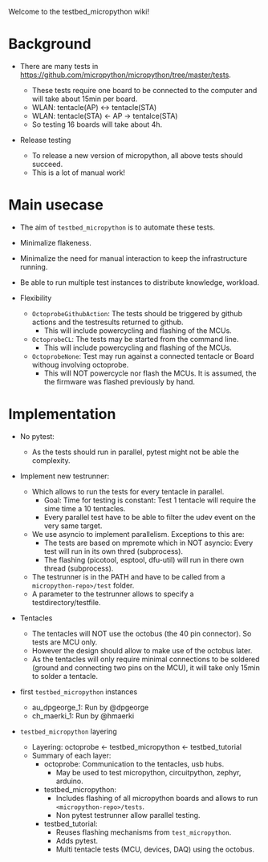 Welcome to the testbed_micropython wiki!

# Background

* There are many tests in https://github.com/micropython/micropython/tree/master/tests.

  * These tests require one board to be connected to the computer and will take about 15min per board.
  * WLAN: tentacle(AP) <-> tentacle(STA)
  * WLAN: tentacle(STA) <- AP -> tentalce(STA)
  * So testing 16 boards will take about 4h.

* Release testing

  * To release a new version of micropython, all above tests should succeed.
  * This is a lot of manual work!

# Main usecase

  * The aim of `testbed_micropython` is to automate these tests.
  * Minimalize flakeness.
  * Minimalize the need for manual interaction to keep the infrastructure running.
  * Be able to run multiple test instances to distribute knowledge, workload.

* Flexibility

  * `OctoprobeGithubAction`: The tests should be triggered by github actions and the testresults returned to github.
    * This will include powercycling and flashing of the MCUs.
  * `OctoprobeCL`: The tests may be started from the command line.
    * This will include powercycling and flashing of the MCUs.
  * `OctoprobeNone`: Test may run against a connected tentacle or Board withoug involving octoprobe.
    * This will NOT powercycle nor flash the MCUs. It is assumed, the the firmware was flashed previously by hand.

# Implementation

* No pytest:
  * As the tests should run in parallel, pytest might not be able the complexity.

* Implement new testrunner:
  * Which allows to run the tests for every tentacle in parallel.
    * Goal: Time for testing is constant: Test 1 tentacle will require the sime time a 10 tentacles.
    * Every parallel test have to be able to filter the udev event on the very same target.
  * We use asyncio to implement parallelism. Exceptions to this are:
    * The tests are based on mpremote which in NOT asyncio: Every test will run in its own thred (subprocess).
    * The flashing (picotool, esptool, dfu-util) will run in there own thread (subprocess).
  * The testrunner is in the PATH and have to be called from a `micropython-repo>/test` folder.
  * A parameter to the testrunner allows to specify a testdirectory/testfile.

* Tentacles
  * The tentacles will NOT use the octobus (the 40 pin connector). So tests are MCU only.
  * However the design should allow to make use of the octobus later.
  * As the tentacles will only require minimal connections to be soldered (ground and connecting two pins on the MCU), it will take only 15min to solder a tentacle.
   
* first `testbed_micropython` instances
  * au_dpgeorge_1: Run by @dpgeorge
  * ch_maerki_1: Run by @hmaerki

* `testbed_micropython` layering
  * Layering: octoprobe <- testbed_micropython <- testbed_tutorial
  * Summary of each layer:
    * octoprobe: Communication to the tentacles, usb hubs.
      * May be used to test micropython, circuitpython, zephyr, arduino.
    * testbed_micropython:
      * Includes flashing of all micropython boards and allows to run `<micropython-repo>/tests`.
      * Non pytest testrunner allow parallel testing.
    * testbed_tutorial:
      * Reuses flashing mechanisms from `test_micropython`.
      * Adds pytest.
      * Multi tentacle tests (MCU, devices, DAQ) using the octobus. 
